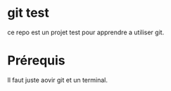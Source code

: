 # git test

ce repo est un projet test pour apprendre a utiliser git.

# Prérequis 

Il faut juste aovir git et un terminal.
